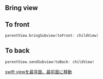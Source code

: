 ## Bring view

## To front

```swift
parentView.bringSubview(toFront: childView)
```

## To back

```swift
parentView.sendSubview(toBack: childView)
```

[swift viewを最背面、最前面に移動](http://k-muratadevdesign.hatenablog.com/entry/2015/06/03/215141)
